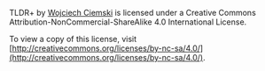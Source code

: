TLDR+ by [Wojciech Ciemski](https://github.com/WojciechCiemski) is licensed under a Creative Commons Attribution-NonCommercial-ShareAlike 4.0 International License.

To view a copy of this license, visit [http://creativecommons.org/licenses/by-nc-sa/4.0/](http://creativecommons.org/licenses/by-nc-sa/4.0/).
